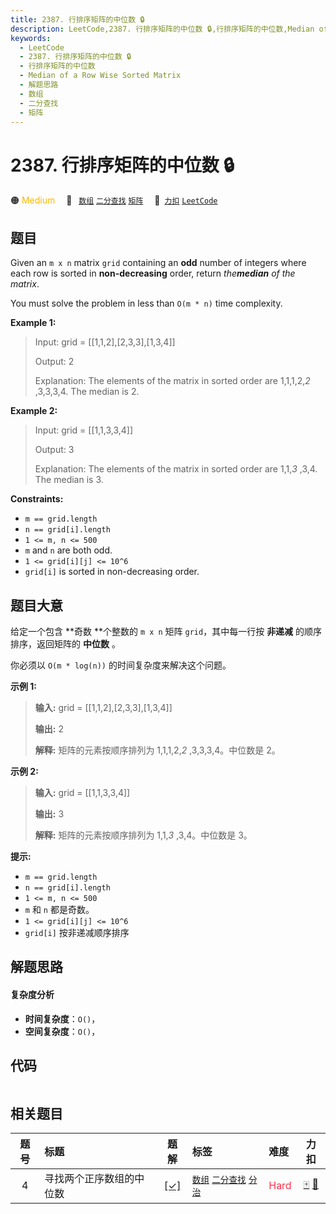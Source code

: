 ```yaml
---
title: 2387. 行排序矩阵的中位数 🔒
description: LeetCode,2387. 行排序矩阵的中位数 🔒,行排序矩阵的中位数,Median of a Row Wise Sorted Matrix,解题思路,数组,二分查找,矩阵
keywords:
  - LeetCode
  - 2387. 行排序矩阵的中位数 🔒
  - 行排序矩阵的中位数
  - Median of a Row Wise Sorted Matrix
  - 解题思路
  - 数组
  - 二分查找
  - 矩阵
---
```


# 2387. 行排序矩阵的中位数 🔒

🟠 <font color=#ffb800>Medium</font>&emsp; 🔖&ensp; [`数组`](/tag/array.md) [`二分查找`](/tag/binary-search.md) [`矩阵`](/tag/matrix.md)&emsp; 🔗&ensp;[`力扣`](https://leetcode.cn/problems/median-of-a-row-wise-sorted-matrix) [`LeetCode`](https://leetcode.com/problems/median-of-a-row-wise-sorted-matrix)

## 题目

Given an `m x n` matrix `grid` containing an **odd** number of integers where
each row is sorted in **non-decreasing** order, return _the**median** of the
matrix_.

You must solve the problem in less than `O(m * n)` time complexity.



**Example 1:**

> Input: grid = [[1,1,2],[2,3,3],[1,3,4]]
> 
> Output: 2
> 
> Explanation: The elements of the matrix in sorted order are 1,1,1,2,_2_ ,3,3,3,4. The median is 2.

**Example 2:**

> Input: grid = [[1,1,3,3,4]]
> 
> Output: 3
> 
> Explanation: The elements of the matrix in sorted order are 1,1,_3_ ,3,4. The median is 3.

**Constraints:**

  * `m == grid.length`
  * `n == grid[i].length`
  * `1 <= m, n <= 500`
  * `m` and `n` are both odd.
  * `1 <= grid[i][j] <= 10^6`
  * `grid[i]` is sorted in non-decreasing order.


## 题目大意

给定一个包含 **奇数  **个整数的 `m x n` 矩阵 `grid`，其中每一行按 **非递减** 的顺序排序，返回矩阵的 **中位数** 。

你必须以 `O(m * log(n))` 的时间复杂度来解决这个问题。



**示例 1:**

> 
> 
> 
> 
> 
> **输入:** grid = [[1,1,2],[2,3,3],[1,3,4]]
> 
> **输出:** 2
> 
> **解释:** 矩阵的元素按顺序排列为 1,1,1,2,_2_ ,3,3,3,4。中位数是 2。
> 
> 

**示例 2:**

> 
> 
> 
> 
> 
> **输入:** grid = [[1,1,3,3,4]]
> 
> **输出:** 3
> 
> **解释:** 矩阵的元素按顺序排列为 1,1,_3_ ,3,4。中位数是 3。
> 
> 



**提示:**

  * `m == grid.length`
  * `n == grid[i].length`
  * `1 <= m, n <= 500`
  * `m` 和 `n` 都是奇数。
  * `1 <= grid[i][j] <= 10^6`
  * `grid[i]` 按非递减顺序排序


## 解题思路

#### 复杂度分析

- **时间复杂度**：`O()`，
- **空间复杂度**：`O()`，

## 代码

```javascript

```

## 相关题目

<!-- prettier-ignore -->
| 题号 | 标题 | 题解 | 标签 | 难度 | 力扣 |
| :------: | :------ | :------: | :------ | :------ | :------: |
| 4 | 寻找两个正序数组的中位数 | [[✓]](/problem/0004.md) |  [`数组`](/tag/array.md) [`二分查找`](/tag/binary-search.md) [`分治`](/tag/divide-and-conquer.md) | <font color=#ff334b>Hard</font> | [🀄️](https://leetcode.cn/problems/median-of-two-sorted-arrays) [🔗](https://leetcode.com/problems/median-of-two-sorted-arrays) |